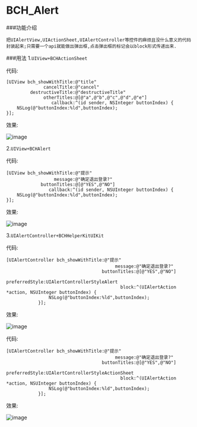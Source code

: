 # BCH_Alert
###功能介绍
    
    把UIAlertView,UIActionSheet,UIAlertController等控件的麻烦且没什么意义的代码封装起来;只需要一个api就能做出弹出框,点击弹出框的标记会以block形式传递出来.

###用法
1.```UIView+BCHActionSheet```

代码:
```
[UIView bch_showWithTitle:@"title" 
              cancelTitle:@"cancel" 
         destructiveTitle:@"destructiveTitle" 
              otherTitles:@[@"a",@"b",@"c",@"d",@"e"] 
                 callback:^(id sender, NSInteger buttonIndex) {
    NSLog(@"buttonIndex:%ld",buttonIndex);
}];
```
效果:

![image](https://github.com/Baichenghui/BCH_Alert/blob/master/images/a.png)


2.```UIView+BCHAlert ```

代码:
```
[UIView bch_showWithTitle:@"提示" 
                  message:@"确定退出登录?" 
             buttonTitles:@[@"YES",@"NO"] 
                callback:^(id sender, NSUInteger buttonIndex) {
    NSLog(@"buttonIndex:%ld",buttonIndex);
}];
```
效果:

![image](https://github.com/Baichenghui/BCH_Alert/blob/master/images/b.png)


3.```UIAlertController+BCHHelperKitUIKit```

代码:
```
[UIAlertController bch_showWithTitle:@"提示"
                                         message:@"确定退出登录?"
                                    buttonTitles:@[@"YES",@"NO"]
                                  preferredStyle:UIAlertControllerStyleAlert
                                           block:^(UIAlertAction *action, NSUInteger buttonIndex) {
                NSLog(@"buttonIndex:%ld",buttonIndex);
            }];
```
效果:

![image](https://github.com/Baichenghui/BCH_Alert/blob/master/images/c.png)


代码:
```
[UIAlertController bch_showWithTitle:@"提示"
                                         message:@"确定退出登录?"
                                    buttonTitles:@[@"YES",@"NO"]
                                  preferredStyle:UIAlertControllerStyleActionSheet
                                           block:^(UIAlertAction *action, NSUInteger buttonIndex) {
                NSLog(@"buttonIndex:%ld",buttonIndex);
            }];
```
效果:

![image](https://github.com/Baichenghui/BCH_Alert/blob/master/images/d.png)

